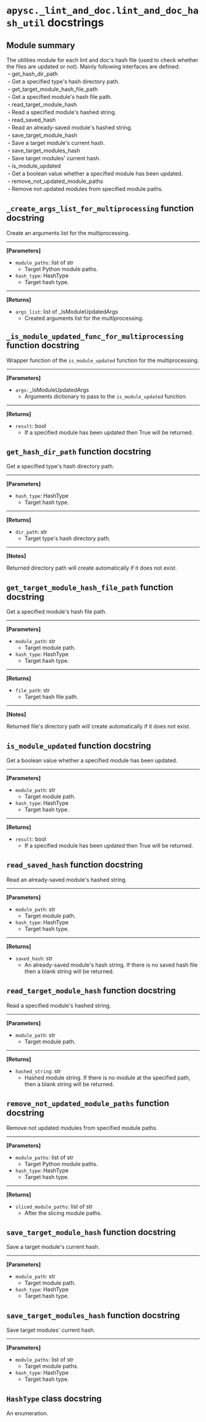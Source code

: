 # `apysc._lint_and_doc.lint_and_doc_hash_util` docstrings

## Module summary

The utilities module for each lint and doc's hash file (used to check whether the files are updated or not). Mainly following interfaces are defined: <br>・get_hash_dir_path <br> ・Get a specified type's hash directory path. <br>・get_target_module_hash_file_path <br> ・Get a specified module's hash file path. <br>・read_target_module_hash <br> ・Read a specified module's hashed string. <br>・read_saved_hash <br> ・Read an already-saved module's hashed string. <br>・save_target_module_hash <br> ・Save a target module's current hash. <br>・save_target_modules_hash <br> ・Save target modules' current hash. <br>・is_module_updated <br> ・Get a boolean value whether a specified module has been updated. <br>・remove_not_updated_module_paths <br> ・Remove not updated modules from specified module paths.

## `_create_args_list_for_multiprocessing` function docstring

Create an arguments list for the multiprocessing.<hr>

**[Parameters]**

- `module_paths`: list of str
  - Target Python module paths.
- `hash_type`: HashType
  - Target hash type.

<hr>

**[Returns]**

- `args_list`: list of _IsModuleUpdatedArgs
  - Created arguments list for the multiprocessing.

## `_is_module_updated_func_for_multiprocessing` function docstring

Wrapper function of the `is_module_updated` function for the multiprocessing.<hr>

**[Parameters]**

- `args`: _IsModuleUpdatedArgs
  - Arguments dictionary to pass to the `is_module_updated` function.

<hr>

**[Returns]**

- `result`: bool
  - If a specified module has been updated then True will be returned.

## `get_hash_dir_path` function docstring

Get a specified type's hash directory path.<hr>

**[Parameters]**

- `hash_type`: HashType
  - Target hash type.

<hr>

**[Returns]**

- `dir_path`: str
  - Target type's hash directory path.

<hr>

**[Notes]**

Returned directory path will create automatically if it does not exist.

## `get_target_module_hash_file_path` function docstring

Get a specified module's hash file path.<hr>

**[Parameters]**

- `module_path`: str
  - Target module path.
- `hash_type`: HashType
  - Target hash type.

<hr>

**[Returns]**

- `file_path`: str
  - Target hash file path.

<hr>

**[Notes]**

Returned file's directory path will create automatically if it does not exist.

## `is_module_updated` function docstring

Get a boolean value whether a specified module has been updated.<hr>

**[Parameters]**

- `module_path`: str
  - Target module path.
- `hash_type`: HashType
  - Target hash type.

<hr>

**[Returns]**

- `result`: bool
  - If a specified module has been updated then True will be returned.

## `read_saved_hash` function docstring

Read an already-saved module's hashed string.<hr>

**[Parameters]**

- `module_path`: str
  - Target module path.
- `hash_type`: HashType
  - Target hash type.

<hr>

**[Returns]**

- `saved_hash`: str
  - An already-saved module's hash string. If there is no saved hash file then a blank string will be returned.

## `read_target_module_hash` function docstring

Read a specified module's hashed string.<hr>

**[Parameters]**

- `module_path`: str
  - Target module path.

<hr>

**[Returns]**

- `hashed_string`: str
  - Hashed module string. If there is no module at the specified path, then a blank string will be returned.

## `remove_not_updated_module_paths` function docstring

Remove not updated modules from specified module paths.<hr>

**[Parameters]**

- `module_paths`: list of str
  - Target Python module paths.
- `hash_type`: HashType
  - Target hash type.

<hr>

**[Returns]**

- `sliced_module_paths`: list of str
  - After the slicing module paths.

## `save_target_module_hash` function docstring

Save a target module's current hash.<hr>

**[Parameters]**

- `module_path`: str
  - Target module path.
- `hash_type`: HashType
  - Target hash type.

## `save_target_modules_hash` function docstring

Save target modules' current hash.<hr>

**[Parameters]**

- `module_paths`: list of str
  - Target module paths.
- `hash_type`: HashType
  - Target hash type.

## `HashType` class docstring

An enumeration.